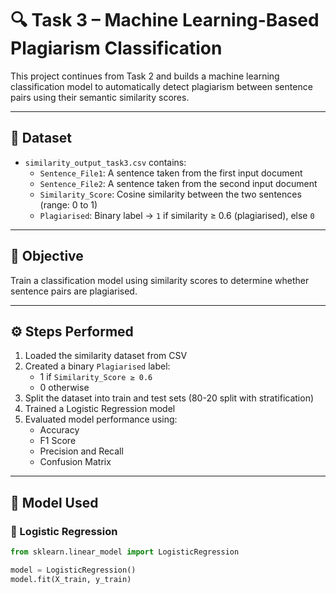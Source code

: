 # 🔍 Task 3 – Machine Learning-Based Plagiarism Classification

This project continues from Task 2 and builds a machine learning classification model to automatically detect plagiarism between sentence pairs using their semantic similarity scores.

---

## 📁 Dataset

- `similarity_output_task3.csv` contains:
  - `Sentence_File1`: A sentence taken from the first input document
  - `Sentence_File2`: A sentence taken from the second input document
  - `Similarity_Score`: Cosine similarity between the two sentences (range: 0 to 1)
  - `Plagiarised`: Binary label → `1` if similarity ≥ 0.6 (plagiarised), else `0`

---

## 🎯 Objective

Train a classification model using similarity scores to determine whether sentence pairs are plagiarised.

---

## ⚙️ Steps Performed

1. Loaded the similarity dataset from CSV  
2. Created a binary `Plagiarised` label:
   - 1 if `Similarity_Score ≥ 0.6`
   - 0 otherwise  
3. Split the dataset into train and test sets (80-20 split with stratification)
4. Trained a Logistic Regression model
5. Evaluated model performance using:
   - Accuracy
   - F1 Score
   - Precision and Recall
   - Confusion Matrix

---

## 🤖 Model Used

### 🔹 Logistic Regression

```python
from sklearn.linear_model import LogisticRegression

model = LogisticRegression()
model.fit(X_train, y_train)

